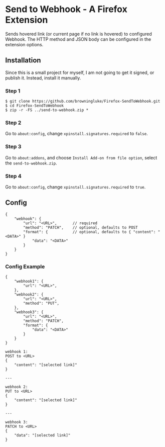 # Send to Webhook - A Firefox Extension

Sends hovered link (or current page if no link is hovered) to configured Webhook. The HTTP method and JSON body can be configured in the extension options.

## Installation

Since this is a small project for myself, I am not going to get it signed, or publish it. Instead, install it manually.

### Step 1

```
$ git clone https://github.com/browningluke/Firefox-SendToWebhook.git
$ cd Firefox-SendToWebhook
$ zip -r -FS ../send-to-webhook.zip *
```

### Step 2

Go to `about:config`, change `xpinstall.signatures.required` to `false`.

### Step 3

Go to `about:addons`, and choose `Install Add-on from file option`, select the `send-to-webhook.zip`.

### Step 4

Go to `about:config`, change `xpinstall.signatures.required` to `true`.


## Config

```jsonc
{
    "webhook": {
        "url": "<URL>",       // required
        "method": "PATCH",    // optional, defaults to POST
        "format": {           // optional, defaults to { "content": "<DATA>" }
            "data": "<DATA>"
        }
    }
}
```

### Config Example

```jsonc
{
    "webhook1": {
        "url": "<URL>",
    },
    "webhook2": {
        "url": "<URL>",
        "method": "PUT",
    },
    "webhook3": {
        "url": "<URL>",
        "method": "PATCH",
        "format": {
            "data": "<DATA>"
        }
    }
}

```

```
webhook 1:
POST to <URL>
{
    "content": "[selected link]"
}

---

webhook 2:
PUT to <URL>
{
    "content": "[selected link]"
}

---

webhook 3:
PATCH to <URL>
{
    "data": "[selected link]"
}
```
